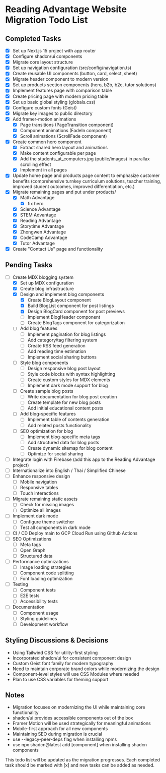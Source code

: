 # Reading Advantage Website Migration Todo List

## Completed Tasks

- [x] Set up Next.js 15 project with app router
- [x] Configure shadcn/ui components
- [x] Migrate core layout structure
- [x] Set up navigation configuration (src/config/navigation.ts)
- [x] Create reusable UI components (button, card, select, sheet)
- [x] Migrate header component to modern version
- [x] Set up products section components (hero, b2b, b2c, tutor solutions)
- [x] Implement features page with comparison table
- [x] Create pricing page with modern pricing table
- [x] Set up basic global styling (globals.css)
- [x] Configure custom fonts (Geist)
- [x] Migrate key images to public directory
- [x] Add framer-motion animations
  - [x] Page transitions (PageTransition component)
  - [x] Component animations (FadeIn component)
  - [x] Scroll animations (ScrollFade component)
- [x] Create common hero component
  - [x] Extract shared hero layout and animations
  - [x] Make content configurable per page
  - [x] Add the students_at_computers.jpg (public/images) in parallax scrolling effect
  - [x] Implement in all pages
- [x] Update home page and products page content to emphasize customer benefits (comprehensive turnkey curriculum solutions, teacher training, improved student outcomes, improved differentiation, etc.)
- [x] Migrate remaining pages and put under products/
  - [x] Math Advantage
    - [x] fix hero
  - [x] Science Advantage
  - [x] STEM Advantage
  - [x] Reading Advantage
  - [x] Storytime Advantage
  - [x] Zhongwen Advantage
  - [x] CodeCamp Advantage
  - [x] Tutor Advantage
- [x] Create "Contact Us" page and functionality

## Pending Tasks

- [ ] Create MDX blogging system
  - [x] Set up MDX configuration
  - [x] Create blog infrastructure
  - [x] Design and implement blog components
    - [x] Create BlogLayout component
    - [x] Build BlogList component for post listings
    - [x] Design BlogCard component for post previews
    - [ ] Implement BlogHeader component
    - [ ] Create BlogTags component for categorization
  - [ ] Add blog features
    - [ ] Implement pagination for blog listings
    - [ ] Add category/tag filtering system
    - [ ] Create RSS feed generation
    - [ ] Add reading time estimation
    - [ ] Implement social sharing buttons
  - [ ] Style blog components
    - [ ] Design responsive blog post layout
    - [ ] Style code blocks with syntax highlighting
    - [ ] Create custom styles for MDX elements
    - [ ] Implement dark mode support for blog
  - [ ] Create sample blog posts
    - [ ] Write documentation for blog post creation
    - [ ] Create template for new blog posts
    - [ ] Add initial educational content posts
  - [ ] Add blog-specific features
    - [ ] Implement table of contents generation
    - [ ] Add related posts functionality
  - [ ] SEO optimization for blog
    - [ ] Implement blog-specific meta tags
    - [ ] Add structured data for blog posts
    - [ ] Create dynamic sitemap for blog content
    - [ ] Optimize for social sharing
- [ ] Integrate login with Firebase (add this app to the Reading Advantage project)
- [ ] Internationalize into English / Thai / Simplified Chinese
- [ ] Enhance responsive design
  - [ ] Mobile navigation
  - [ ] Responsive tables
  - [ ] Touch interactions
- [ ] Migrate remaining static assets
  - [ ] Check for missing images
  - [ ] Optimize all images
- [ ] Implement dark mode
  - [ ] Configure theme switcher
  - [ ] Test all components in dark mode
- [ ] CI / CD Deploy main to GCP Cloud Run using Github Actions
- [ ] SEO Optimizations
  - [ ] Meta tags
  - [ ] Open Graph
  - [ ] Structured data
- [ ] Performance optimizations
  - [ ] Image loading strategies
  - [ ] Component code splitting
  - [ ] Font loading optimization
- [ ] Testing
  - [ ] Component tests
  - [ ] E2E tests
  - [ ] Accessibility tests
- [ ] Documentation
  - [ ] Component usage
  - [ ] Styling guidelines
  - [ ] Development workflow

## Styling Discussions & Decisions

- Using Tailwind CSS for utility-first styling
- Incorporated shadcn/ui for consistent component design
- Custom Geist font family for modern typography
- Need to maintain corporate brand colors while modernizing the design
- Component-level styles will use CSS Modules where needed
- Plan to use CSS variables for theming support

## Notes

- Migration focuses on modernizing the UI while maintaining core functionality
- shadcn/ui provides accessible components out of the box
- Framer Motion will be used strategically for meaningful animations
- Mobile-first approach for all new components
- Maintaining SEO during migration is crucial
- use --legacy-peer-deps flag when installing npms
- use npx shadcn@latest add [component] when installing shadcn components

This todo list will be updated as the migration progresses. Each completed task should be marked with [x] and new tasks can be added as needed.

